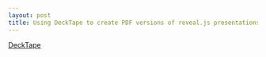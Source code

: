 ```yaml
---
layout: post
title: Using DeckTape to create PDF versions of reveal.js presentations
---
```


[DeckTape](https://github.com/astefanutti/decktape)
